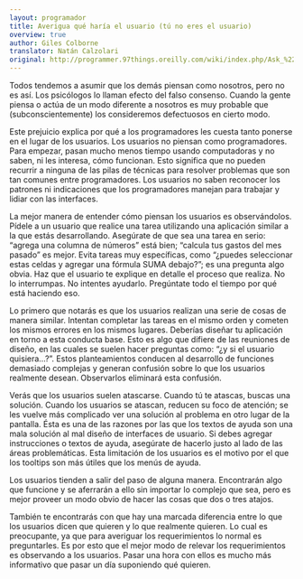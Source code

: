```yaml
---
layout: programador
title: Averigua qué haría el usuario (tú no eres el usuario)
overview: true
author: Giles Colborne
translator: Natán Calzolari
original: http://programmer.97things.oreilly.com/wiki/index.php/Ask_%22What_Would_the_User_Do%3F%22_%28You_Are_not_the_User%29
---
```


Todos tendemos a asumir que los demás piensan como nosotros, pero no es
así. Los psicólogos lo llaman efecto del falso consenso. Cuando la gente
piensa o actúa de un modo diferente a nosotros es muy probable que
(subconscientemente) los consideremos defectuosos en cierto modo.

Este prejuicio explica por qué a los programadores les cuesta tanto
ponerse en el lugar de los usuarios. Los usuarios no piensan como
programadores. Para empezar, pasan mucho menos tiempo usando
computadoras y no saben, ni les interesa, cómo funcionan. Esto significa
que no pueden recurrir a ninguna de las pilas de técnicas para resolver
problemas que son tan comunes entre programadores. Los usuarios no saben
reconocer los patrones ni indicaciones que los programadores manejan
para trabajar y lidiar con las interfaces.

La mejor manera de entender cómo piensan los usuarios es observándolos.
Pídele a un usuario que realice una tarea utilizando una aplicación
similar a la que estás desarrollando. Asegúrate de que sea una tarea en
serio: “agrega una columna de números” está bien; “calcula tus gastos
del mes pasado” es mejor. Evita tareas muy específicas, como “¿puedes
seleccionar estas celdas y agregar una fórmula SUMA debajo?”; es una
pregunta algo obvia. Haz que el usuario te explique en detalle el
proceso que realiza. No lo interrumpas. No intentes ayudarlo. Pregúntate
todo el tiempo por qué está haciendo eso.

Lo primero que notarás es que los usuarios realizan una serie de cosas
de manera similar. Intentan completar las tareas en el mismo orden y
cometen los mismos errores en los mismos lugares. Deberías diseñar tu
aplicación en torno a esta conducta base. Esto es algo que difiere de
las reuniones de diseño, en las cuales se suelen hacer preguntas como:
“¿y si el usuario quisiera…?”. Estos planteamientos conducen al
desarrollo de funciones demasiado complejas y generan confusión sobre lo
que los usuarios realmente desean. Observarlos eliminará esta confusión.

Verás que los usuarios suelen atascarse. Cuando tú te atascas, buscas
una solución. Cuando los usuarios se atascan, reducen su foco de
atención; se les vuelve más complicado ver una solución al problema en
otro lugar de la pantalla. Ésta es una de las razones por las que los
textos de ayuda son una mala solución al mal diseño de interfaces de
usuario. Si debes agregar instrucciones o textos de ayuda, asegúrate de
hacerlo justo al lado de las áreas problemáticas. Esta limitación de los
usuarios es el motivo por el que los tooltips son más útiles que los
menús de ayuda.

Los usuarios tienden a salir del paso de alguna manera. Encontrarán algo
que funcione y se aferrarán a ello sin importar lo complejo que sea,
pero es mejor proveer un modo obvio de hacer las cosas que dos o tres
atajos.

También te encontrarás con que hay una marcada diferencia entre lo que
los usuarios dicen que quieren y lo que realmente quieren. Lo cual es
preocupante, ya que para averiguar los requerimientos lo normal es
preguntarles. Es por esto que el mejor modo de relevar los
requerimientos es observando a los usuarios. Pasar una hora con ellos es
mucho más informativo que pasar un día suponiendo qué quieren.

